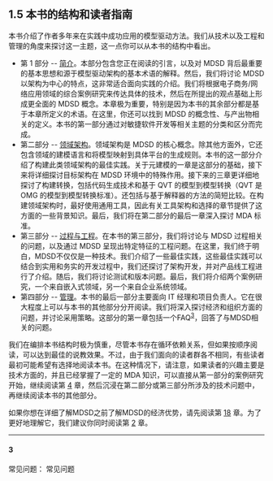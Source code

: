 ## 1.5 本书的结构和读者指南
本书介绍了作者多年来在实践中成功应用的模型驱动方法。我们从技术以及工程和管理的角度来探讨这一主题，这一点你可以从本书的结构中看出。

- 第 1 部分 -- [简介](../part1.md)。本部分包含您正在阅读的引言，以及对 MDSD 背后最重要的基本思想和源于模型驱动架构的基本术语的解释。然后，我们将讨论 MDSD 以架构为中心的特点，这非常适合面向实践的介绍。我们将根据电子商务/网络应用领域的综合案例研究来传达具体的技术，然后在所提出的观点基础上形成更全面的 MDSD 概念。本章极为重要，特别是因为本书的其余部分都是基于本章所定义的术语。在这里，你还可以找到 MDSD 的概念性、与产出物相关的定义。本书的第一部分通过对敏捷软件开发等相关主题的分类和区分而完成。
- 第二部分 -- [领域架构](../part2.md)。领域架构是 MDSD 的核心概念。除其他方面外，它还包含领域的建模语言和将模型映射到具体平台的生成规则。本书的这一部分介绍了构建此类领域架构的最佳实践。关于元建模的一章是这部分的基础，接下来将详细探讨目标架构在 MDSD 环境中的特殊作用。接下来的三章更详细地探讨了构建转换，包括代码生成技术和基于 QVT 的模型到模型转换（QVT 是 OMG 的模型到模型转换标准）。还包括与基于解释器的方法的简短比较。在构建领域架构时，最好使用通用工具，因此有关工具架构和选择的章节提供了这方面的一些背景知识。最后，我们将在第二部分的最后一章深入探讨 MDA 标准。
- 第三部分 -- [过程与工程](../part3.md)。在本书的第三部分，我们将讨论与 MDSD 过程相关的问题，以及通过 MDSD 呈现出特定特征的工程问题。在这里，我们终于明白，MDSD不仅仅是一种技术。我们介绍了一些最佳实践，这些最佳实践可以结合到实用和务实的开发过程中，我们还探讨了架构开发，并对产品线工程进行了介绍。随后，我们将讨论测试和版本问题。最后，我们将介绍两个案例研究，一个来自嵌入式领域，另一个来自企业系统领域。
- 第四部分 -- [管理](../part4.md)。本书的最后一部分主要面向 IT 经理和项目负责人。它在很大程度上可以与本书的其他部分分开阅读。我们将深入探讨经济和组织方面的问题，并讨论采用策略。这部分的第一章包括一个FAQ<sup>[3](#3)</sup>，回答了与MDSD相关的问题。

我们在编排本书结构时极为慎重，尽管本书存在循环依赖关系，但如果按顺序阅读，可以达到最佳的说教效果。不过，由于我们面向的读者群各不相同，有些读者最初可能希望有选择地阅读本书。在这种情况下，请注意，如果读者的兴趣主要是技术方面的，并且已经掌握了一定的 MDA 知识，可以直接从第一部分的案例研究开始，继续阅读第 [4](../ch4/0.md) 章，然后沉浸在第二部分或第三部分所涉及的技术问题中，再继续阅读本书的其他部分。

如果你想在详细了解MDSD之前了解MDSD的经济优势，请先阅读第 [18](../ch18/0.md) 章。为了更好地理解它，我们建议你同时阅读第 [2](../ch2/0.md) 章。

---
#### 3 
常见问题： 常见问题
